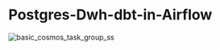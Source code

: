 # Postgres-Dwh-dbt-in-Airflow

![basic_cosmos_task_group_ss](https://github.com/burakdoguu/Postgres-Dwh-dbt-in-Airflow/assets/73526595/2a5d3027-f1ea-47fb-9f9b-8fff46147eb9)
